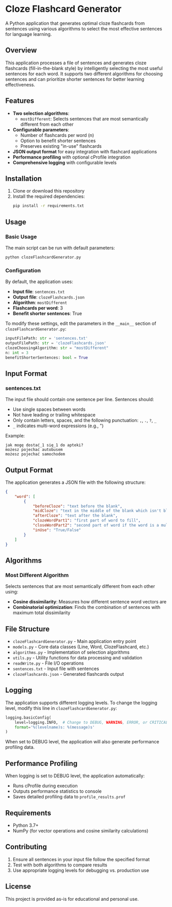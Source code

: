 # Cloze Flashcard Generator

A Python application that generates optimal cloze flashcards from sentences using various algorithms to select the most effective sentences for language learning.

## Overview

This application processes a file of sentences and generates cloze flashcards (fill-in-the-blank style) by intelligently selecting the most useful sentences for each word. It supports two different algorithms for choosing sentences and can prioritize shorter sentences for better learning effectiveness.

## Features

- **Two selection algorithms**:
  - `mostDifferent`: Selects sentences that are most semantically different from each other
- **Configurable parameters**:
  - Number of flashcards per word (n)
  - Option to benefit shorter sentences
  - Preserves existing "in-use" flashcards
- **JSON output format** for easy integration with flashcard applications
- **Performance profiling** with optional cProfile integration
- **Comprehensive logging** with configurable levels

## Installation

1. Clone or download this repository
2. Install the required dependencies:
   ```bash
   pip install -r requirements.txt
   ```

## Usage

### Basic Usage

The main script can be run with default parameters:

```bash
python clozeFlashcardGenerator.py
```

### Configuration

By default, the application uses:
- **Input file**: `sentences.txt`
- **Output file**: `clozeFlashcards.json`
- **Algorithm**: `mostDifferent`
- **Flashcards per word**: 3
- **Benefit shorter sentences**: True

To modify these settings, edit the parameters in the `__main__` section of `clozeFlashcardGenerator.py`:

```python
inputFilePath: str = 'sentences.txt'
outputFilePath: str = 'clozeFlashcards.json'
clozeChoosingAlgorithm: str = "mostDifferent"
n: int = 3
benefitShorterSentences: bool = True
```

## Input Format

### sentences.txt

The input file should contain one sentence per line. Sentences should:
- Use single spaces between words
- Not have leading or trailing whitespace
- Only contain letters, spaces, and the following punctuation: `,`, `.`, `?`, `_`
- `_` indicates multi-word expressions (e.g., ")

Example:
```
jak mogę dostać_1 się_1 do apteki?
możesz pojechać autobusem
możesz pojechać samochodem
```

## Output Format

The application generates a JSON file with the following structure:

```json
{
    "word": [
        {
            "beforeCloze": "text before the blank",
            "midCloze": "text in the middle of the blank which isn't blank (optional)",
            "afterCloze": "text after the blank",
            "clozeWordPart1": "first part of word to fill",
            "closeWordPart2": "second part of word if the word is a multi-word expression",
            "inUse": "True/False"
        }
    ]
}
```

## Algorithms

### Most Different Algorithm

Selects sentences that are most semantically different from each other using:
- **Cosine dissimilarity**: Measures how different sentence word vectors are
- **Combinatorial optimization**: Finds the combination of sentences with maximum total dissimilarity

## File Structure

- `clozeFlashcardGenerator.py` - Main application entry point
- `models.py` - Core data classes (Line, Word, ClozeFlashcard, etc.)
- `algorithms.py` - Implementation of selection algorithms
- `utils.py` - Utility functions for data processing and validation
- `readWrite.py` - File I/O operations
- `sentences.txt` - Input file with sentences
- `clozeFlashcards.json` - Generated flashcards output

## Logging

The application supports different logging levels. To change the logging level, modify this line in `clozeFlashcardGenerator.py`:

```python
logging.basicConfig(
    level=logging.INFO,  # Change to DEBUG, WARNING, ERROR, or CRITICAL
    format='%(levelname)s: %(message)s'
)
```

When set to DEBUG level, the application will also generate performance profiling data.

## Performance Profiling

When logging is set to DEBUG level, the application automatically:
- Runs cProfile during execution
- Outputs performance statistics to console
- Saves detailed profiling data to `profile_results.prof`

## Requirements

- Python 3.7+
- NumPy (for vector operations and cosine similarity calculations)

## Contributing

1. Ensure all sentences in your input file follow the specified format
2. Test with both algorithms to compare results
3. Use appropriate logging levels for debugging vs. production use

## License

This project is provided as-is for educational and personal use.
